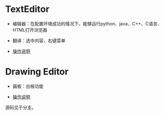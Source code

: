 # TextEditor
+ 编辑器：在配置环境成功的情况下，能够运行python、java、C++、C语言、HTML打开浏览器
 - 翻译：选中内容，右键菜单

+ [操作说明](https://link2points.blog.csdn.net/article/details/114239504)

# Drawing Editor
+ 画板：白板功能

+ [操作说明](https://link2points.blog.csdn.net/article/details/115840463)

源码见于分支。
